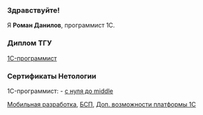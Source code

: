 ### Здравствуйте!

Я <b>Роман Данилов</b>, программист 1С.

### Диплом ТГУ
[1C-программист](https://github.com/danroman-github/danroman-github/blob/main/diplom%20TGU.png)

### Сертификаты Нетологии
1C-программист: - [с нуля до middle](https://github.com/danroman-github/danroman-github/blob/main/middle.pdf)

[Мобильная разработка](https://github.com/danroman-github/danroman-github/blob/main/Mobile%20development.pdf),
[БСП](https://github.com/danroman-github/danroman-github/blob/main/BSP.pdf),
[Доп. возможности платформы 1С](https://github.com/danroman-github/danroman-github/blob/main/Add.features%201C.pdf) 
